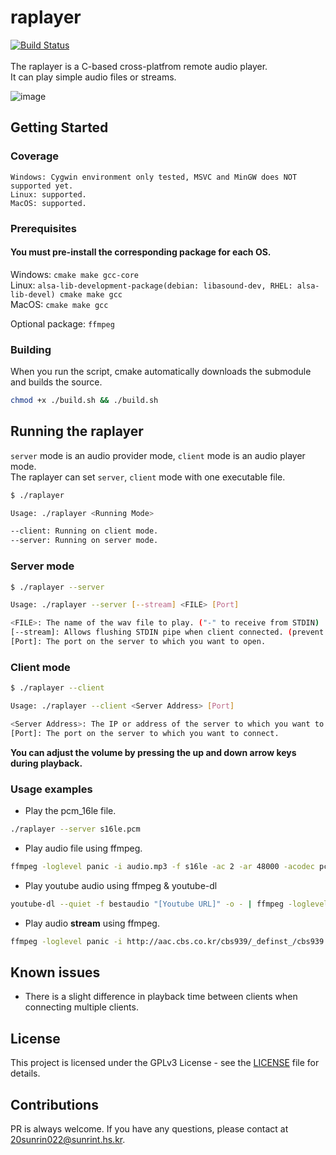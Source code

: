 # raplayer
[![Build Status](https://jenkins.hurrhnn.xyz/job/raplayer/badge/icon)](https://jenkins.hurrhnn.xyz/job/raplayer/)
<br><br>The raplayer is a C-based cross-platfrom remote audio player.<br> It can play simple audio files or streams.<br>

![image](https://user-images.githubusercontent.com/40728528/130774566-fb301676-7684-4776-8648-11585b054bc1.png)

## Getting Started

### Coverage
```
Windows: Cygwin environment only tested, MSVC and MinGW does NOT supported yet.
Linux: supported.
MacOS: supported.
```

### Prerequisites

#### You must pre-install the corresponding package for each OS.

Windows: `cmake make gcc-core`<br>
Linux: `alsa-lib-development-package(debian: libasound-dev, RHEL: alsa-lib-devel) cmake make gcc`<br>
MacOS: `cmake make gcc`<br>

Optional package: `ffmpeg`

### Building
When you run the script, cmake automatically downloads the submodule and builds the source.

```bash
chmod +x ./build.sh && ./build.sh
```

## Running the raplayer

`server` mode is an audio provider mode, `client` mode is an audio player mode. <br>
The raplayer can set `server`, `client` mode with one executable file.

```bash
$ ./raplayer 

Usage: ./raplayer <Running Mode>

--client: Running on client mode.
--server: Running on server mode.

```

### Server mode
```bash
$ ./raplayer --server

Usage: ./raplayer --server [--stream] <FILE> [Port]

<FILE>: The name of the wav file to play. ("-" to receive from STDIN)
[--stream]: Allows flushing STDIN pipe when client connected. (prevent stacking buffer)
[Port]: The port on the server to which you want to open.

```

### Client mode
```bash
$ ./raplayer --client

Usage: ./raplayer --client <Server Address> [Port]

<Server Address>: The IP or address of the server to which you want to connect.
[Port]: The port on the server to which you want to connect.

```
**You can adjust the volume by pressing the up and down arrow keys during playback.**

### Usage examples

- Play the pcm_16le file.
```bash
./raplayer --server s16le.pcm
```

- Play audio file using ffmpeg.
```bash
ffmpeg -loglevel panic -i audio.mp3 -f s16le -ac 2 -ar 48000 -acodec pcm_s16le - | ./raplayer --server -
```

- Play youtube audio using ffmpeg & youtube-dl
```bash
youtube-dl --quiet -f bestaudio "[Youtube URL]" -o - | ffmpeg -loglevel panic -i pipe: -f s16le -ac 2 -ar 48000 -acodec pcm_s16le - | ./raplayer --server -
```

- Play audio **stream** using ffmpeg.
```bash
ffmpeg -loglevel panic -i http://aac.cbs.co.kr/cbs939/_definst_/cbs939.stream/playlist.m3u8 -f s16le -ac 2 -ar 48000 -acodec pcm_s16le - | ./raplayer --server --stream -
```
## Known issues

- There is a slight difference in playback time between clients when connecting multiple clients.

## License

This project is licensed under the GPLv3 License - see the [LICENSE](https://github.com/hurrhnn/raplayer/blob/main/LICENSE) file for details.

## Contributions

PR is always welcome. If you have any questions, please contact at 20sunrin022@sunrint.hs.kr.
